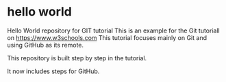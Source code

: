 # hello world 
Hello World repository for GIT tutorial 
This is an example for the Git tutoriall on https://www.w3schools.com
This tutorial focuses mainly on Git and using GitHub as its remote.

This repository is built step by step in the tutorial.

It now includes steps for GitHub.
